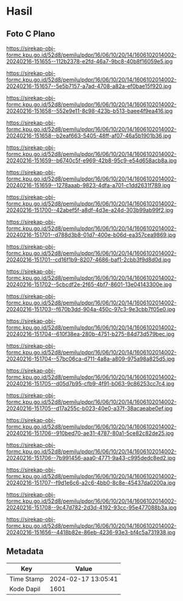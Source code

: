# Hasil

## Foto C Plano

https://sirekap-obj-formc.kpu.go.id/52d8/pemilu/pdpr/16/06/10/20/14/1606102014002-20240216-151655--112b2378-e2fd-46a7-9bc8-40b8f16059e5.jpg

https://sirekap-obj-formc.kpu.go.id/52d8/pemilu/pdpr/16/06/10/20/14/1606102014002-20240216-151657--5e5b7157-a7ad-4708-a82a-ef0bae15f920.jpg

https://sirekap-obj-formc.kpu.go.id/52d8/pemilu/pdpr/16/06/10/20/14/1606102014002-20240216-151658--552e9e11-8c98-423b-b513-baee4f9ea416.jpg

https://sirekap-obj-formc.kpu.go.id/52d8/pemilu/pdpr/16/06/10/20/14/1606102014002-20240216-151658--b2eaf663-5405-48ff-af07-46a5b1901b36.jpg

https://sirekap-obj-formc.kpu.go.id/52d8/pemilu/pdpr/16/06/10/20/14/1606102014002-20240216-151659--b6740c5f-e969-42b8-95c9-e54d658acb8a.jpg

https://sirekap-obj-formc.kpu.go.id/52d8/pemilu/pdpr/16/06/10/20/14/1606102014002-20240216-151659--1278aaab-9823-4dfa-a701-c1dd2631f789.jpg

https://sirekap-obj-formc.kpu.go.id/52d8/pemilu/pdpr/16/06/10/20/14/1606102014002-20240216-151700--42abef5f-a8df-4d3e-a24d-303b99ab99f2.jpg

https://sirekap-obj-formc.kpu.go.id/52d8/pemilu/pdpr/16/06/10/20/14/1606102014002-20240216-151701--d788d3b8-01d7-400e-b06d-ea357cea9869.jpg

https://sirekap-obj-formc.kpu.go.id/52d8/pemilu/pdpr/16/06/10/20/14/1606102014002-20240216-151701--cd16f1b9-8207-4686-baf1-2cbb3f9d8d0d.jpg

https://sirekap-obj-formc.kpu.go.id/52d8/pemilu/pdpr/16/06/10/20/14/1606102014002-20240216-151702--5cbcdf2e-2f65-4bf7-8601-13e04143300e.jpg

https://sirekap-obj-formc.kpu.go.id/52d8/pemilu/pdpr/16/06/10/20/14/1606102014002-20240216-151703--f670b3dd-904a-450c-97c3-9e3cbb7f05e0.jpg

https://sirekap-obj-formc.kpu.go.id/52d8/pemilu/pdpr/16/06/10/20/14/1606102014002-20240216-151704--610f38ea-280b-4751-b275-84d73d579bec.jpg

https://sirekap-obj-formc.kpu.go.id/52d8/pemilu/pdpr/16/06/10/20/14/1606102014002-20240216-151704--57bc06ca-d711-4a8a-a809-975a98a825d5.jpg

https://sirekap-obj-formc.kpu.go.id/52d8/pemilu/pdpr/16/06/10/20/14/1606102014002-20240216-151705--d05d7b95-cfb9-4f91-b063-9c86253cc7c4.jpg

https://sirekap-obj-formc.kpu.go.id/52d8/pemilu/pdpr/16/06/10/20/14/1606102014002-20240216-151705--d17a255c-b023-40e0-a37f-38acaeabe0ef.jpg

https://sirekap-obj-formc.kpu.go.id/52d8/pemilu/pdpr/16/06/10/20/14/1606102014002-20240216-151706--910bed70-ae31-4787-80a1-5ce82c82de25.jpg

https://sirekap-obj-formc.kpu.go.id/52d8/pemilu/pdpr/16/06/10/20/14/1606102014002-20240216-151706--7b991456-aaa0-4771-9a43-c995dedc8ed2.jpg

https://sirekap-obj-formc.kpu.go.id/52d8/pemilu/pdpr/16/06/10/20/14/1606102014002-20240216-151707--f9d1e6c6-a2c6-4bb0-8c8e-45437da0200a.jpg

https://sirekap-obj-formc.kpu.go.id/52d8/pemilu/pdpr/16/06/10/20/14/1606102014002-20240216-151708--9c47d782-2d3d-4192-93cc-95e477088b3a.jpg

https://sirekap-obj-formc.kpu.go.id/52d8/pemilu/pdpr/16/06/10/20/14/1606102014002-20240216-151656--4418b82e-86eb-4236-93e3-bf4c5a731938.jpg


## Metadata

| Key        | Value               |
| ---------- | ------------------- |
| Time Stamp | 2024-02-17 13:05:41 |
| Kode Dapil | 1601                |



